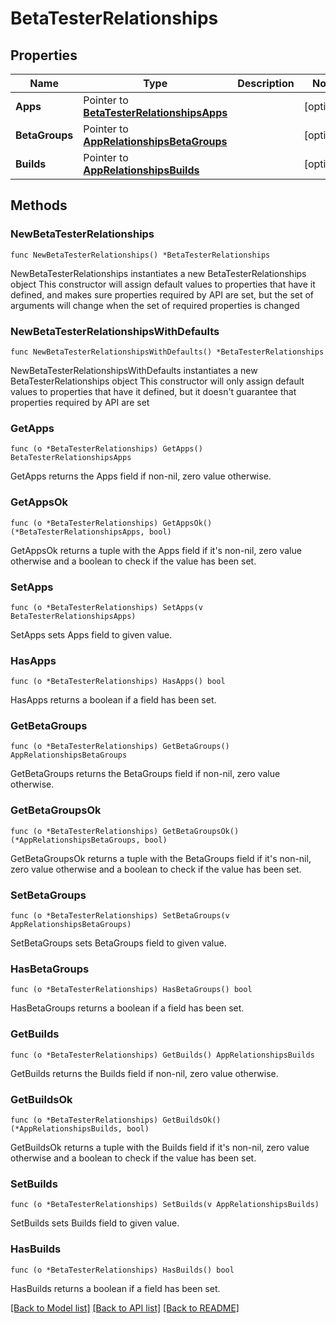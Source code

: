# BetaTesterRelationships

## Properties

Name | Type | Description | Notes
------------ | ------------- | ------------- | -------------
**Apps** | Pointer to [**BetaTesterRelationshipsApps**](BetaTesterRelationshipsApps.md) |  | [optional] 
**BetaGroups** | Pointer to [**AppRelationshipsBetaGroups**](AppRelationshipsBetaGroups.md) |  | [optional] 
**Builds** | Pointer to [**AppRelationshipsBuilds**](AppRelationshipsBuilds.md) |  | [optional] 

## Methods

### NewBetaTesterRelationships

`func NewBetaTesterRelationships() *BetaTesterRelationships`

NewBetaTesterRelationships instantiates a new BetaTesterRelationships object
This constructor will assign default values to properties that have it defined,
and makes sure properties required by API are set, but the set of arguments
will change when the set of required properties is changed

### NewBetaTesterRelationshipsWithDefaults

`func NewBetaTesterRelationshipsWithDefaults() *BetaTesterRelationships`

NewBetaTesterRelationshipsWithDefaults instantiates a new BetaTesterRelationships object
This constructor will only assign default values to properties that have it defined,
but it doesn't guarantee that properties required by API are set

### GetApps

`func (o *BetaTesterRelationships) GetApps() BetaTesterRelationshipsApps`

GetApps returns the Apps field if non-nil, zero value otherwise.

### GetAppsOk

`func (o *BetaTesterRelationships) GetAppsOk() (*BetaTesterRelationshipsApps, bool)`

GetAppsOk returns a tuple with the Apps field if it's non-nil, zero value otherwise
and a boolean to check if the value has been set.

### SetApps

`func (o *BetaTesterRelationships) SetApps(v BetaTesterRelationshipsApps)`

SetApps sets Apps field to given value.

### HasApps

`func (o *BetaTesterRelationships) HasApps() bool`

HasApps returns a boolean if a field has been set.

### GetBetaGroups

`func (o *BetaTesterRelationships) GetBetaGroups() AppRelationshipsBetaGroups`

GetBetaGroups returns the BetaGroups field if non-nil, zero value otherwise.

### GetBetaGroupsOk

`func (o *BetaTesterRelationships) GetBetaGroupsOk() (*AppRelationshipsBetaGroups, bool)`

GetBetaGroupsOk returns a tuple with the BetaGroups field if it's non-nil, zero value otherwise
and a boolean to check if the value has been set.

### SetBetaGroups

`func (o *BetaTesterRelationships) SetBetaGroups(v AppRelationshipsBetaGroups)`

SetBetaGroups sets BetaGroups field to given value.

### HasBetaGroups

`func (o *BetaTesterRelationships) HasBetaGroups() bool`

HasBetaGroups returns a boolean if a field has been set.

### GetBuilds

`func (o *BetaTesterRelationships) GetBuilds() AppRelationshipsBuilds`

GetBuilds returns the Builds field if non-nil, zero value otherwise.

### GetBuildsOk

`func (o *BetaTesterRelationships) GetBuildsOk() (*AppRelationshipsBuilds, bool)`

GetBuildsOk returns a tuple with the Builds field if it's non-nil, zero value otherwise
and a boolean to check if the value has been set.

### SetBuilds

`func (o *BetaTesterRelationships) SetBuilds(v AppRelationshipsBuilds)`

SetBuilds sets Builds field to given value.

### HasBuilds

`func (o *BetaTesterRelationships) HasBuilds() bool`

HasBuilds returns a boolean if a field has been set.


[[Back to Model list]](../README.md#documentation-for-models) [[Back to API list]](../README.md#documentation-for-api-endpoints) [[Back to README]](../README.md)


